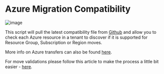 # Azure Migration Compatibility

![image](https://user-images.githubusercontent.com/45593412/151156809-04e49e78-8e28-4fb9-93cb-d7bab6afe9c8.png)

This script will pull the latest compatibility file from [Github](https://github.com/tfitzmac/resource-capabilities/blob/master/move-support-resources-with-regions.csv) and allow you to check each Azure resource in a tenant to discover if it is supported for Resource Group, Subscription or Region moves.

More info on Azure transfers can also be found [here](https://docs.microsoft.com/en-us/azure/cost-management-billing/manage/transfer-subscriptions-subscribers-csp).

For move validations please follow this article to make the process a little bit easier - [here](https://faultbucket.ca/2019/10/validate-azure-resource-move-with-rest-api/).

